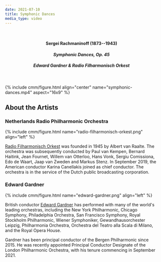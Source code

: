 ```yaml
---
date: 2021-07-10
title: Symphonic Dances
media_type: video
---
```


<br/>

<div class="shaded-box" markdown="1" style="text-align: center;">

#### Sergei Rachmaninoff (1873--1943)
#### *Symphonic Dances, Op. 45*
##### Edward Gardner & Radio Filharmonisch Orkest

</div>

<!-- 
<br/>

<div class="shaded-box" markdown="1">

There is a case to be made that there will never be enough recordings of
Rachmaninoff's music. The immediacy, the wonderful melodiousness, the way he
plunges directly into our hearts---we finally realize what a great musician
Rachmaninoff was.

-- *Marc-André Hamelin*

</div>
 -->

<br/>

{% include cmm/figure.html align="center" name="symphonic-dances.mp4" aspect="16x9" %}



## About the Artists

### Netherlands Radio Philharmonic Orchestra

{% include cmm/figure.html name="radio-filharmonisch-orkest.png" align="left" %}

[Radio Filharmonisch Orkest](https://www.radiofilharmonischorkest.nl/en/) was
founded in 1945 by Albert van Raalte. The orchestra was subsequently conducted
by Paul van Kempen, Bernard Haitink, Jean Fournet, Willem van Otterloo, Hans
Vonk, Sergiu Comissiona, Edo de Waart, Jaap van Zweden and Markus Stenz. In
September 2019, the American conductor Karina Canellakis joined as chief
conductor. The orchestra is in the service of the Dutch public broadcasting
corporation.



### Edward Gardner

{% include cmm/figure.html name="edward-gardner.png" align="left" %}

British conductor 
[Edward Gardner](https://www.askonasholt.com/artists/edward-gardner/) 
has performed with many of the world's leading orchestras, including the New
York Philharmonic, Chicago Symphony, Philadelphia Orchestra, San Francisco
Symphony, Royal Stockholm Philharmonic, Wiener Symphoniker, Gewandhausorchester
Leipzig, Philharmonia Orchestra, Orchestra del Teatro alla Scala di Milano, and
the Royal Opera House.

Gardner has been principal conductor of the Bergen Philharmonic since 2015. He
was recently appointed Principal Conductor Designate of the London Philharmonic
Orchestra, with his tenure commencing in September 2021.


